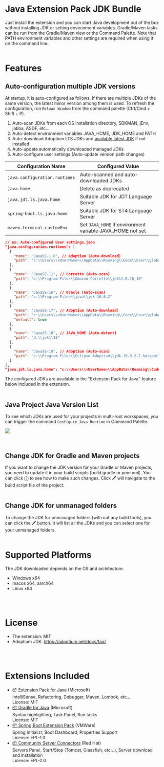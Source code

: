 # Java Extension Pack JDK Bundle

Just install the extension and you can start Java development out of the box without installing JDK or setting environment variables. Gradle/Maven tasks can be run from the Gradle/Maven view or the Command Palette. Note that PATH environment variables and other settings are required when using it on the command line.
<br>
<br>

# Features

## Auto-configuration multiple JDK versions
At startup, it is auto-configured as follows. If there are multiple JDKs of the same version, the latest minor version among them is used. To refresh the configuration, run `Reload Window` from the command palette (Ctrl/Cmd + Shift + P).

1. Auto-scan JDKs from each OS installation directory, SDKMAN, jEnv, jabba, ASDF, etc...
1. Auto-detect environment variables JAVA_HOME, JDK_HOME and PATH
1. Auto-download Adoptium LTS JDKs and [available latest JDK](https://github.com/redhat-developer/vscode-java#features) if not installed
1. Auto-update automatically downloaded managed JDKs
1. Auto-configure user settings (Auto-update version path changes)

|Configuration Name|Configured Value|
|---|---|
|`java.configuration.runtimes`|Auto-scanned and auto-downloaded JDKs|
|`java.home`|Delete as deprecated|
|`java.jdt.ls.java.home`|Suitable JDK for JDT Language Server|
|`spring-boot.ls.java.home`|Suitable JDK for ST4 Language Server|
|`maven.terminal.customEnv`|Set `JAVA_HOME` if environment variable JAVA_HOME not set|

```json
// ex: Auto-configured User settings.json
"java.configuration.runtimes": [
  {
    "name": "JavaSE-1.8", // Adoptium (Auto-download)
    "path": "c:\\Users\\<UserName>\\AppData\\Roaming\\Code\\User\\globalStorage\\pleiades.java-extension-pack-jdk\\8"
  },
  {
    "name": "JavaSE-11", // Corretto (Auto-scan)
    "path": "c:\\Program Files\\Amazon Corretto\\jdk11.0.18_10"
  },
  {
    "name": "JavaSE-16", // Oracle (Auto-scan)
    "path": "c:\\Program Files\\java\\jdk-16.0.2"
  },
  {
    "name": "JavaSE-17", // Adoptium (Auto-download)
    "path": "c:\\Users\\<UserName>\\AppData\\Roaming\\Code\\User\\globalStorage\\pleiades.java-extension-pack-jdk\\17",
    "default": true
  },
  {
    "name": "JavaSE-18", // JAVA_HOME (Auto-detect)
    "path": "d:\\jdk\\18"
  },
  {
    "name": "JavaSE-19", // Adoptium (Auto-scan)
    "path": "c:\\Program Files\\Eclipse Adoptium\\jdk-19.0.2.7-hotspot"
  }
],
"java.jdt.ls.java.home": "c:\\Users\\<UserName>\\AppData\\Roaming\\Code\\User\\globalStorage\\pleiades.java-extension-pack-jdk\\17",
```

The configured JDKs are available in the "Extension Pack for Java" feature below included in the extension.
<br>
<br>

## Java Project Java Version List
To see which JDKs are used for your projects in multi-root workspaces, you can trigger the command `Configure Java Runtime` in Command Palette.
<br>
<p><img src="https://code.visualstudio.com/assets/docs/java/java-project/configure-project-runtime.png" style="max-width:600px"></p>
<br>

## Change JDK for Gradle and Maven projects
If you want to change the JDK version for your Gradle or Maven projects, you need to update it in your build scripts (build.gradle or pom.xml). You can click ⓘ to see how to make such changes. Click 🖊 will navigate to the build script file of the project.
<br>
<br>

## Change JDK for unmanaged folders
To change the JDK for unmanaged folders (with out any build tools), you can click the 🖊 button. It will list all the JDKs and you can select one for your unmanaged folders.
<br>
<br>

# Supported Platforms
The JDK downloaded depends on the OS and architecture.
- Windows x64
- macos x64, aarch64
- Linux x64
<br>
<br>

# License
- The extension: MIT
- Adoptium JDK: https://adoptium.net/docs/faq/
<br>
<br>

# Extensions Included

- [📦 Extension Pack for Java](https://marketplace.visualstudio.com/items?itemName=vscjava.vscode-java-pack) (Microsoft)<br>
IntelliSense, Refactoring, Debugger, Maven, Lombok, etc...<br>
License: MIT
- [📦 Gradle for Java](https://marketplace.visualstudio.com/items?itemName=vscjava.vscode-gradle) (Microsoft)<br>
Syntax highlighting, Task Panel, Run tasks<br>
License: MIT
- [📦 Spring Boot Extension Pack](https://marketplace.visualstudio.com/items?itemName=vmware.vscode-boot-dev-pack) (VMWare)<br>
Spring Initializr, Boot Dashboard, Properties Support<br>
License: EPL-1.0
- [📦 Community Server Connectors](https://marketplace.visualstudio.com/items?itemName=redhat.vscode-community-server-connector) (Red Hat)<br>
Servers Panel, Start/Stop (Tomcat, Glassfish, etc...), Server download and installation<br>
License: EPL-2.0
